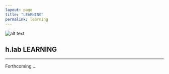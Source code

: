 ```yaml
---
layout: page
title: "LEARNING"
permalink: learning
---  
```


![alt text](https://github.com/timothybeal/hlab/hlab_logo.png "Logo")

## h.lab LEARNING ##  

---

  
Forthcoming ...
